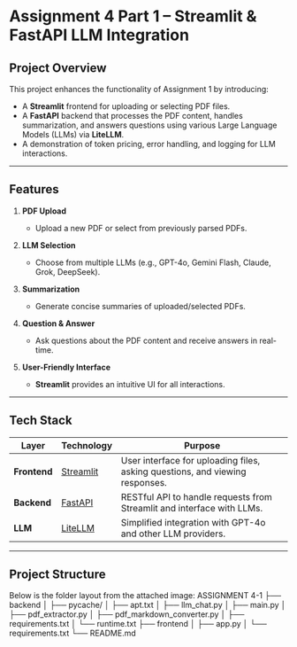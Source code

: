 # Assignment 4 Part 1 – Streamlit & FastAPI LLM Integration


## Project Overview

This project enhances the functionality of Assignment 1 by introducing:
- A **Streamlit** frontend for uploading or selecting PDF files.
- A **FastAPI** backend that processes the PDF content, handles summarization, and answers questions using various Large Language Models (LLMs) via **LiteLLM**.
- A demonstration of token pricing, error handling, and logging for LLM interactions.

---

## Features

1. **PDF Upload**  
   - Upload a new PDF or select from previously parsed PDFs.

2. **LLM Selection**  
   - Choose from multiple LLMs (e.g., GPT-4o, Gemini Flash, Claude, Grok, DeepSeek).

3. **Summarization**  
   - Generate concise summaries of uploaded/selected PDFs.

4. **Question & Answer**  
   - Ask questions about the PDF content and receive answers in real-time.

5. **User-Friendly Interface**  
   - **Streamlit** provides an intuitive UI for all interactions.

---

## Tech Stack

| Layer        | Technology         | Purpose                                           |
|--------------|--------------------|---------------------------------------------------|
| **Frontend** | [Streamlit](https://docs.streamlit.io/) | User interface for uploading files, asking questions, and viewing responses. |
| **Backend**  | [FastAPI](https://fastapi.tiangolo.com/) | RESTful API to handle requests from Streamlit and interface with LLMs.       |
| **LLM**      | [LiteLLM](https://github.com/litellm/litellm) | Simplified integration with GPT-4o and other LLM providers.                  |

---

## Project Structure

Below is the folder layout from the attached image:
ASSIGNMENT 4-1 ├── backend │ ├── pycache/ │ ├── apt.txt │ ├── llm_chat.py │ ├── main.py │ ├── pdf_extractor.py │ ├── pdf_markdown_converter.py │ ├── requirements.txt │ └── runtime.txt ├── frontend │ ├── app.py │ └── requirements.txt └── README.md
